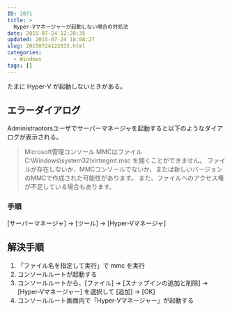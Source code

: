 ```yaml
---
ID: 2071
title: >
  Hyper-Vマネージャーが起動しない場合の対処法
date: 2015-07-24 12:28:35
updated: 2015-07-24 18:08:27
slug: 20150724122835.html
categories:
  - Windows
tags: []
---
```


たまに Hyper-V が起動しないときがある。

<!--more-->
<h2>エラーダイアログ</h2>
Administraotorsユーザでサーバーマネージャを起動すると以下のようなダイアログが表示される。

<blockquote>Microsoft管理コンソール
MMCはファイル C:\Windows\system32\virtmgmt.msc を開くことができません。
ファイルが存在しないか、MMCコンソールでないか、または新しいバージョンのMMCで作成された可能性があります。
また、ファイルへのアクセス権が不足している場合もあります。</blockquote>

<h3>手順</h3>
[サーバーマネージャ] -> [ツール] -> [Hyper-Vマネージャ]

<h2>解決手順</h2>
<ol>
  <li>「ファイル名を指定して実行」で mmc を実行</li>
  <li>コンソールルートが起動する</li>
  <li>コンソールルートから、[ファイル] -> [スナップインの追加と削除] -> [Hyper-Vマネージャー] を選択して [追加] -> [OK]</li>
  <li>コンソールルート画面内で「Hyper-Vマネージャー」が起動する</li>
</ol>
